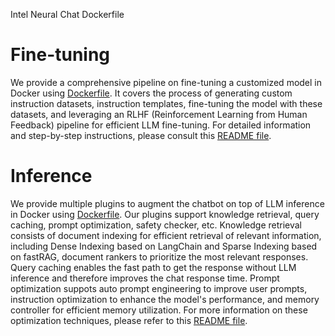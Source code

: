 Intel Neural Chat Dockerfile

# Fine-tuning


We provide a comprehensive pipeline on fine-tuning a customized model in Docker using [Dockerfile](./fine_tuning/Dockerfile). It covers the process of generating custom instruction datasets, instruction templates, fine-tuning the model with these datasets, and leveraging an RLHF (Reinforcement Learning from Human Feedback) pipeline for efficient LLM fine-tuning. For detailed information and step-by-step instructions, please consult this [README file](./fine_tuning/README.md).


# Inference

We provide multiple plugins to augment the chatbot on top of LLM inference in Docker using [Dockerfile](./inference/Dockerfile). Our plugins support knowledge retrieval, query caching, prompt optimization, safety checker, etc. Knowledge retrieval consists of document indexing for efficient retrieval of relevant information, including Dense Indexing based on LangChain and Sparse Indexing based on fastRAG, document rankers to prioritize the most relevant responses. Query caching enables the fast path to get the response without LLM inference and therefore improves the chat response time. Prompt optimization suppots auto prompt engineering to improve user prompts, instruction optimization to enhance the model's performance, and memory controller for efficient memory utilization. For more information on these optimization techniques, please refer to this [README file](./inference/README.md).
